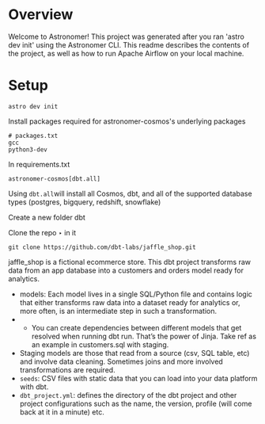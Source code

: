 Overview
========

Welcome to Astronomer! This project was generated after you ran 'astro dev init' using the Astronomer CLI. This readme describes the contents of the project, as well as how to run Apache Airflow on your local machine.

Setup
================
```
astro dev init
```

Install packages required for astronomer-cosmos's underlying packages

```
# packages.txt
gcc
python3-dev
```
In requirements.txt
```
astronomer-cosmos[dbt.all]
```
Using `dbt.all`will install all Cosmos, dbt, and all of the supported database types (postgres, bigquery, redshift, snowflake)

Create a new folder dbt

Clone the repo ‣ in it

```
git clone https://github.com/dbt-labs/jaffle_shop.git
```
jaffle_shop is a fictional ecommerce store. This dbt project transforms raw data from an app database into a customers and orders model ready for analytics.
- models: Each model lives in a single SQL/Python file and contains logic that either transforms raw data into a dataset ready for analytics or, more often, is an intermediate step in such a transformation.
- - You can create dependencies between different models that get resolved when running dbt run. That’s the power of Jinja. Take ref as an example in customers.sql with staging.
- Staging models are those that read from a source (csv, SQL table, etc) and involve data cleaning. Sometimes joins and more involved transformations are required.
- `seeds`: CSV files with static data that you can load into your data platform with dbt.
- `dbt_project.yml`: defines the directory of the dbt project and other project configurations such as the name, the version, profile (will come back at it in a minute) etc.
